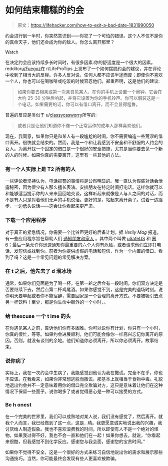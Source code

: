# 如何结束糟糕的约会

> 原文：<https://lifehacker.com/how-to-exit-a-bad-date-1831990050>

约会进行到一半时，你突然意识到——你犯了一个可怕的错误。这个人不仅不是你的真命天子，他们还会成为你的敌人。你怎么离开那里？

Watch

在决定约会应该持续多长时间时，有很多因素:你的舒适度是一个很大的因素。redditor[u/Fuegoz](https://www.reddit.com/user/Fuegoz)在 r/LifeProTips 上发布了一个如何摆脱约会的建议，并在评论中收到了相当大的反弹。许多人反对说，任何人都不应该半途而废；即使你不喜欢一个人，你也可以在喝咖啡或吃饭的时候容忍他们。郑重声明，这是他们的建议:

> 如果你要去相亲或第一次亲自见某人，在你的手机上设置一个闹钟，它会在大约 25-30 分钟后响起，并将它设置为你的手机铃声。你可以假装这是一个电话，如果需要的话，你可以有借口离开，而不会显得粗鲁。

普遍的反应是类似于 u/[classycasworry](https://www.reddit.com/user/ClassyCassowarry)所写的:

> 或者只是让他们知道你不像一个正常运作的成年人那样喜欢他们。

现在，我同意，如果你只是和某人有一段尴尬的时间，你不需要编造一些荒谬的借口离开。很快就会结束的。然而，我是一个和让我感到不安全和不舒服的人约会的女人。为离开找一个固定的借口是一个很好的安全措施，尤其是当你要去见一个新的人的时候。如果你真的需要离开，这里有一些其他的方法。

### 有一个人实际上是 T2 所有的人

一些评论者坚持认为，电话报警的事情将是公然明显的。我一直认为假装对话会泄露秘密，因为很少有人那么擅长表演。安排朋友在特定时间打电话。这样你就可以和能够适当提示你的人来来回回地交谈，这样听起来就像是人与人之间的对话，而不是有人只是对着他们无声的手机说话。更好的是，站起来离开桌子。试着一边踱步，一边低头说话——这会让你看起来更严肃。

### 下载一个应用程序

对于真正的紧急情况，你需要一个比铃声更好的后备计划。据 *Verily Mag* 报道，有一些应用程序旨在帮助人们 [通知朋友和家人](https://verilymag.com/2018/01/how-to-end-a-date-reject-a-guy-and-say-no-politely-what-to-do-to-avoid-aziz-ansari-situation-01182018) 。其中两个叫做 [uSafeUS](https://usafeus.org/) 和 [圈 6](https://www.circleof6app.com/)；最后一条允许你迅速通知你最重要的六个人你有危险，或者请求他们立即打电话、发短信或找到你。前者为你提供虚假的电话和短信，作为一个内置的借口。看到了吗？这是一个常见问题的常见解决方案。

### 在 t 之后，他先去了 d 溜冰场

通常，如果你们见面是为了喝一杯，在第一轮之后会有一段时间，你们双方决定是否要继续下去，然后点第二杯鸡尾酒。如果你感觉不到，这是完美的退场时刻。说你明天要早起或者你不能宿醉，需要回家是一个合理的离开方式。不要被吸引去点另一杯饮料！至少，那是你生命中额外的一个小时，。

### 给 thexcuse 一个 t ime 的头

在你遇见某人之前，告诉他们你有多困难。你可以说你有计划，你只有一个小时，你真的很忙，等等。如果约会进展顺利，他们可能会像你一样高兴忘记你离开的原因。否则，就没有谈判的余地。他们知道你必须离开，所以你必须离开。故事结束。

### 说你病了

实际上，我在一次约会中生病了，我能感觉到他认为我在撒谎。完全不在乎，你也不应该。在我看来，如果你非常想逃脱而撒谎，那基本上就相当于食物中毒。礼貌地退出约会并不一定意味着用你的借口完全欺骗对方，这只是意味着让他们在这种情况下保留一些面子。说你喝多了或者觉得恶心是一种可以接受的方式。

### Be h onest

在一个完美的世界里，我们可以成熟地对某人说，我们没有感觉了，然后离开。就我个人而言，我已经做到了这一点，这是...晴。我更愿意诚实地说出我的兴趣，我讨厌给人制造假象。我也不喜欢浪费我的时间，所以即使有人不是一个绝对的怪物，如果我过得不好，我也不会一直和他们在一起！如果你想去，就说，“你看起来很酷，但我感觉不到化学反应。感谢您与我会面，感谢您的宝贵时间。”

如果你不觉得不安全，这是一个很好的方式来练习自信地说出你的需求和展示那些沟通技巧。当然，你可能最终会发现有些人更喜欢被欺骗。